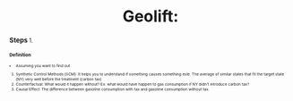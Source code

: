 <h1 align="center">Geolift:</h1>

**<small>Steps**<small>
1. 

**<small>Definition**<small>
- Assuming you want to find out 
1. Synthetic Control Methods (SCM): It helps you to understand if something causes something esle. The average of similar states that fit the target state (NY) very well before the treatment (carbon tax)
2. Counterfactual: What would it happen without? Ex: what would have happen to gas consumption if NY didn't introduce carbon tax?
3. Causal Effect: The difference between gasoline consumption with tax and gasoline consumption without tax.

